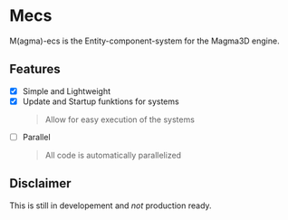 # Mecs
M(agma)-ecs is the Entity-component-system for the Magma3D engine.

## Features
- [x] Simple and Lightweight
- [x] Update and Startup funktions for systems
	> Allow for easy execution of the systems
- [ ] Parallel
	> All code is automatically parallelized

## Disclaimer

This is still in developement and *not* production ready.
